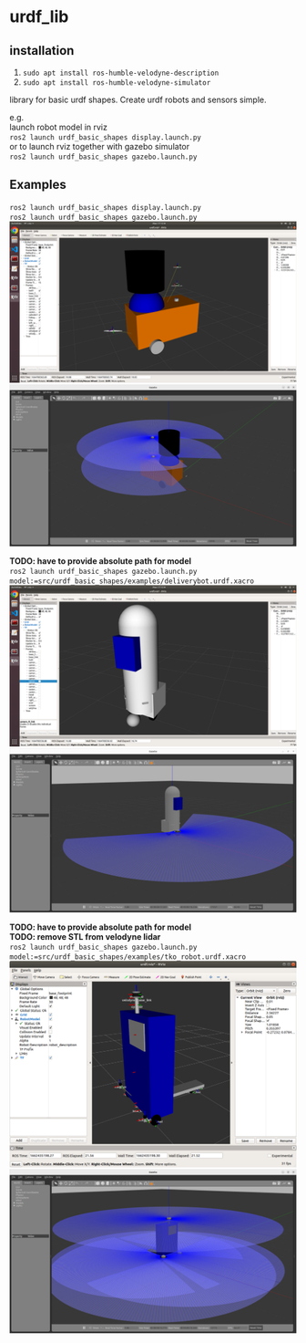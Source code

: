 # urdf_lib

## installation
1. `sudo apt install ros-humble-velodyne-description`  
2. `sudo apt install ros-humble-velodyne-simulator`

library for basic urdf shapes. Create urdf robots and sensors simple.   

e.g.  
launch robot model in rviz  
`ros2 launch urdf_basic_shapes display.launch.py`  
or to launch rviz together with gazebo simulator  
`ros2 launch urdf_basic_shapes gazebo.launch.py`  

## Examples
`ros2 launch urdf_basic_shapes display.launch.py`  
`ros2 launch urdf_basic_shapes gazebo.launch.py`  
![alt text](https://github.com/JosefGst/urdf_basic_shapes/blob/melodic-devel/include/images/basic_example_rviz.png)
![alt text](https://github.com/JosefGst/urdf_basic_shapes/blob/humble-devel/include/images/basic_example_gazebo1.png)


**TODO: have to provide absolute path for model**  
`ros2 launch urdf_basic_shapes gazebo.launch.py model:=src/urdf_basic_shapes/examples/deliverybot.urdf.xacro`  
![alt text](https://github.com/JosefGst/urdf_basic_shapes/blob/melodic-devel/include/images/deliverybot_rviz.png)
![alt text](https://github.com/JosefGst/urdf_basic_shapes/blob/humble-devel/include/images/deliverybot_gazebo.png) 

**TODO: have to provide absolute path for model**  
**TODO: remove STL from velodyne lidar**  
`ros2 launch urdf_basic_shapes gazebo.launch.py model:=src/urdf_basic_shapes/examples/tko_robot.urdf.xacro`  
![alt text](https://github.com/JosefGst/urdf_basic_shapes/blob/melodic-devel/include/images/tko_robot_rviz.png)
![alt text](https://github.com/JosefGst/urdf_basic_shapes/blob/humble-devel/include/images/tko_robot_gazebo.png)